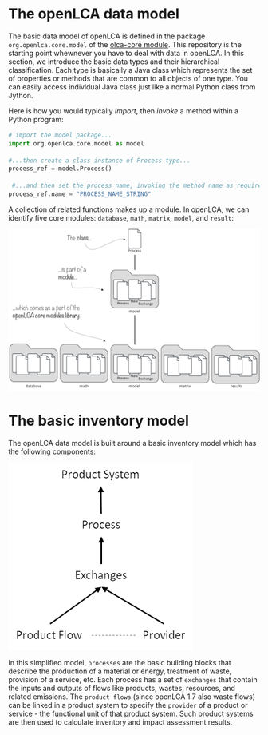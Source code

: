 # The openLCA data model
The basic data model of openLCA is defined in the package `org.openlca.core.model` of the [olca-core module](https://github.com/GreenDelta/olca-modules). This repository is the starting point whewnever you have to deal with data in openLCA. In this section, we introduce the basic data types and their hierarchical classification. Each type is basically a Java class which represents the set of properties or methods that are common to all objects of one type. You can easily access individual Java class just like a normal Python class from Jython.

Here is how you would typically _import_, then _invoke_ a method within a Python program:

```python
# import the model package...
import org.openlca.core.model as model

#...then create a class instance of Process type...
process_ref = model.Process()

 #...and then set the process name, invoking the method name as required.
process_ref.name = "PROCESS_NAME_STRING"
```

A collection of related functions makes up a module. In openLCA, we can identify five core modules: `database`, `math`, `matrix`, `model`,  and `result`:

<img src="https://github.com/davidew74/openlca-scripts/blob/main/images/python_model_structure.png" width="750">


# The basic inventory model
The openLCA data model is built around a basic inventory model which has the following components:

<img src="https://github.com/davidew74/openlca-scripts/blob/main/images/openlca_object_model.png">

In this simplified model, `processes` are the basic building blocks that describe the production of a material or energy, treatment of waste, provision of a service, etc. Each process has a set of `exchanges` that contain the inputs and outputs of flows like products, wastes, resources, and related emissions. The `product flows` (since openLCA 1.7 also waste flows) can be linked in a product system to specify the `provider` of a product or service - the functional unit of that product system. Such product systems are then used to calculate inventory and impact assessment results.
